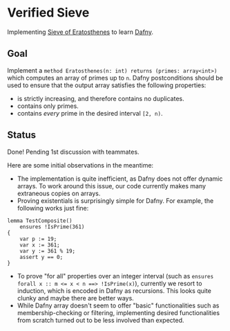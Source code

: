 # Verified Sieve

Implementing [Sieve of Eratosthenes](https://en.wikipedia.org/wiki/Sieve_of_Eratosthenes) to learn [Dafny](https://dafny.org/).

## Goal

Implement a `method Eratosthenes(n: int) returns (primes: array<int>)` which computes an array of primes up to `n`.
Dafny postconditions should be used to ensure that the output array satisfies the following properties:
* is strictly increasing, and therefore contains no duplicates.
* contains only primes.
* contains *every* prime in the desired interval `[2, n)`.

## Status

Done! Pending 1st discussion with teammates.

Here are some initial observations in the meantime:
* The implementation is quite inefficient, as Dafny does not offer dynamic arrays.
To work around this issue, our code currently makes many extraneous copies on arrays.
* Proving existentials is surprisingly simple for Dafny.
For example, the following works just fine:
```
lemma TestComposite()
    ensures !IsPrime(361)
{
    var p := 19;
    var x := 361;
    var y := 361 % 19;
    assert y == 0;
}
```
* To prove "for all" properties over an integer interval (such as `ensures forall x :: m <= x < n ==> !IsPrime(x)`),
currently we resort to induction, which is encoded in Dafny as recursions.
This looks quite clunky and maybe there are better ways.
* While Dafny array doesn't seem to offer "basic" functionalities such as membership-checking or filtering,
implementing desired functionalities from scratch turned out to be less involved than expected.
